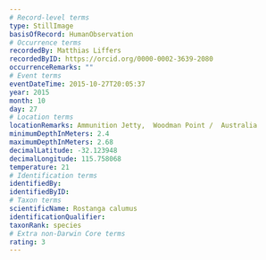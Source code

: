 ```yaml
---
# Record-level terms
type: StillImage
basisOfRecord: HumanObservation
# Occurrence terms
recordedBy: Matthias Liffers
recordedByID: https://orcid.org/0000-0002-3639-2080
occurrenceRemarks: ""
# Event terms
eventDateTime: 2015-10-27T20:05:37
year: 2015
month: 10
day: 27
# Location terms
locationRemarks: Ammunition Jetty,  Woodman Point /  Australia
minimumDepthInMeters: 2.4
maximumDepthInMeters: 2.68
decimalLatitude: -32.123948
decimalLongitude: 115.758068
temperature: 21
# Identification terms
identifiedBy: 
identifiedByID: 
# Taxon terms
scientificName: Rostanga calumus
identificationQualifier: 
taxonRank: species
# Extra non-Darwin Core terms
rating: 3
---
```

